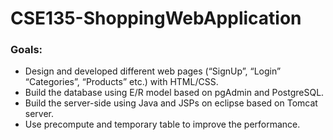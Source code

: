 # CSE135-ShoppingWebApplication
### Goals:
* Design and developed different web pages (“SignUp”, “Login” “Categories”, “Products” etc.) with HTML/CSS.
* Build the database using E/R model based on pgAdmin and PostgreSQL.
* Build the server-side using Java and JSPs on eclipse based on Tomcat server.
* Use precompute and temporary table to improve the performance.
